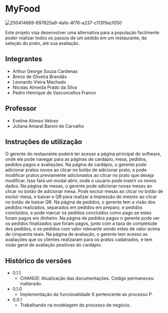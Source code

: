 # MyFood

![250414669-697825a9-4afe-4f76-a237-c113f9acf050](https://github.com/ICEI-PUC-Minas-PPLES-TI/plf-es-2024-1-ti2-1372100-grupo-4-restaurante/assets/129969591/656f4ef6-0e31-46ab-89da-7bab23d7bff8)

Este projeto visa desenvolver uma alternativa para a população facilmente poder realizar todos os passos de um pedido em um restaurante, da seleção do prato, até sua avaliação.

## Integrantes

* Arthur George Souza Cardenas
* Breno de Oliveira Brandão
* Leonardo Vieira Machado
* Nicolas Almeida Prado da Silva
* Pedro Henrique de Vasconcellos Franco

## Professor

* Eveline Alonso Veloso
* Juliana Amaral Baroni de Carvalho

## Instruções de utilização

O gerente do restaurante poderá ter acesso a página principal do software, onde ele pode navegar para as páginas de cardápio, mesa, pedidos, pedidos pagos e avaliações.
Na página de cardápio, o gerente pode adicionar pratos novos ao clicar no botão de adicionar prato, e pode modificar pratos previamente adicionados ao clicar no prato que deseja modificar. Isso fará um modal abrir, onde o usuário pode inserir os novos dados.
Na página de mesas, o gerente pode adicionar novas mesas ao clicar no botão de adicionar mesa. Pode excluir mesas ao clicar no botão de excluir mesa, e baixar o QR para realizar a impressão do mesmo ao clicar no botão de baixar QR.
Na página de pedidos, o gerente tem a visão dos pedidos realizados, separados em pedidos em preparo, e pedidos concluídos, e pode marcar os pedidos concluídos como pago se estes foram pagos em dinheiro.
Na página de pedidos pagos o gerente pode ver os pedidos finalizados que foram pagos, junto com a taxa de completude dos pedidos, e os pedidos com valor relevante sendo estes de valor acima de cinquenta reais.
Na página de avaliação, o gerente tem acesso as avaliações que os clientes realizaram para os pratos cadatrados, e tem visão geral de avaliação positivas do cardápio.

## Histórico de versões

* 0.1.1
    * CHANGE: Atualização das documentações. Código permaneceu inalterado.
* 0.1.0
    * Implementação da funcionalidade X pertencente ao processo P.
* 0.0.1
    * Trabalhando na modelagem do processo de negócio.

